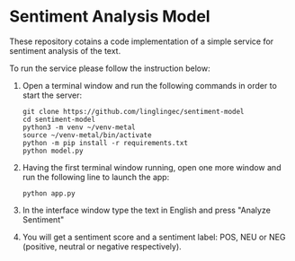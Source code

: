 # Sentiment Analysis Model
These repository cotains a code implementation of a simple service for sentiment analysis of the text.

To run the service please follow the instruction below:

1) Open a terminal window and run the following commands in order to start the server:

   ```commandline
   git clone https://github.com/linglingec/sentiment-model
   cd sentiment-model
   python3 -m venv ~/venv-metal
   source ~/venv-metal/bin/activate
   python -m pip install -r requirements.txt
   python model.py
   ```
2) Having the first terminal window running, open one more window and run the following line to launch the app:

   ```commandline
   python app.py
   ```
3) In the interface window type the text in English and press "Analyze Sentiment"
4) You will get a sentiment score and a sentiment label: POS, NEU or NEG (positive, neutral or negative respectively).
